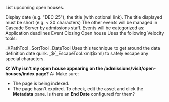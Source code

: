List upcoming open houses.

Display date (e.g. "DEC 25"), the title (with optional link). The title displayed must be short (e.g. < 30 characters) The other events will be managed in Cascade Server by admissions staff. Events will be categorized as: Application deadlines Event Closing Open house
Uses the following Velocity tools:

_XPathTool
_SortTool
_DateTool Uses this technique to get around the data definition date quirk.
_${_EscapeTool.xml($xml) to safely escape any special characters.


**Q: Why isn't my open house appearing on the /admissions/visit/open-houses/index page?**
A: Make sure:
   - The page is being indexed.
   - The page hasn't expired. To check, edit the asset and click the **Metadata** pane. Is there an **End Date** configured for them?
